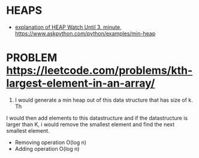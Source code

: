 # HEAPS

+ [explanation of HEAP Watch Until 3. minute, ](https://www.youtube.com/watch?v=t0Cq6tVNRBA)
https://www.askpython.com/python/examples/min-heap


# PROBLEM https://leetcode.com/problems/kth-largest-element-in-an-array/


1. I would generate a min heap out of this data structure that has size of k.  Th

I would then add elements to this datastructure and if the datastructure is larger than K, i would remove the smallest element and find the next smallest element. 

+ Removing operation O(log n)
+ Adding operation O(log n)


